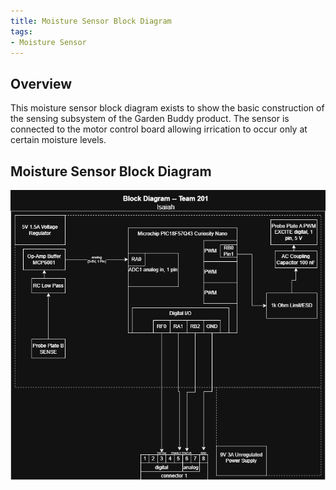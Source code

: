```yaml
---
title: Moisture Sensor Block Diagram
tags:
- Moisture Sensor
---
```


## Overview
This moisture sensor block diagram exists to show the basic construction of the sensing subsystem of the Garden Buddy product. The sensor is connected to the motor control board allowing irrication to occur only at certain moisture levels.


## Moisture Sensor Block Diagram 

![Moisture Sensor Block Diagram ](blockdiagramIJJ.drawio.png)

